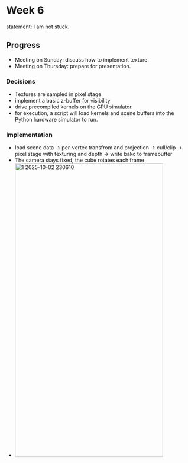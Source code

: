 # Week 6
statement: I am not stuck.
## Progress
- Meeting on Sunday: discuss how to implement texture.
- Meeting on Thursday: prepare for presentation.
### Decisions
- Textures are sampled in pixel stage
- implement a basic z-buffer for visibility 
- drive precompiled kernels on the GPU simulator.
- for execution, a script will load kernels and scene buffers into the Python hardware simulator to run.
### Implementation
- load scene data -> per-vertex transfrom and projection -> cull/clip -> pixel stage with texturing and depth -> write bakc to framebuffer
- The camera stays fixed, the cube rotates each frame
- <img width="400" height="793" alt="1 2025-10-02 230610" src="https://github.com/user-attachments/assets/f97f1bc1-91b5-4299-9838-16aaa902393c" />


